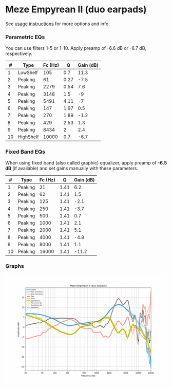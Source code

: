 # Meze Empyrean II (duo earpads)
See [usage instructions](https://github.com/jaakkopasanen/AutoEq#usage) for more options and info.

### Parametric EQs
You can use filters 1-5 or 1-10. Apply preamp of -6.6 dB or -6.7 dB, respectively.

|   # | Type      |   Fc (Hz) |    Q |   Gain (dB) |
|-----|-----------|-----------|------|-------------|
|   1 | LowShelf  |       105 | 0.7  |        11.3 |
|   2 | Peaking   |        61 | 0.27 |        -7.5 |
|   3 | Peaking   |      2279 | 0.54 |         7.6 |
|   4 | Peaking   |      3148 | 1.5  |        -9   |
|   5 | Peaking   |      5491 | 4.11 |        -7   |
|   6 | Peaking   |       147 | 1.97 |         0.5 |
|   7 | Peaking   |       270 | 1.89 |        -1.2 |
|   8 | Peaking   |       429 | 2.53 |         1.3 |
|   9 | Peaking   |      8434 | 2    |         2.4 |
|  10 | HighShelf |     10000 | 0.7  |        -6.7 |

### Fixed Band EQs
When using fixed band (also called graphic) equalizer, apply preamp of **-6.5 dB** (if available) and set gains manually with these parameters.

|   # | Type    |   Fc (Hz) |    Q |   Gain (dB) |
|-----|---------|-----------|------|-------------|
|   1 | Peaking |        31 | 1.41 |         6.2 |
|   2 | Peaking |        62 | 1.41 |         1.5 |
|   3 | Peaking |       125 | 1.41 |        -2.1 |
|   4 | Peaking |       250 | 1.41 |        -3.7 |
|   5 | Peaking |       500 | 1.41 |         0.7 |
|   6 | Peaking |      1000 | 1.41 |         2.1 |
|   7 | Peaking |      2000 | 1.41 |         5.1 |
|   8 | Peaking |      4000 | 1.41 |        -4.8 |
|   9 | Peaking |      8000 | 1.41 |         1.1 |
|  10 | Peaking |     16000 | 1.41 |       -11.2 |

### Graphs
![](./Meze%20Empyrean%20II%20(duo%20earpads).png)

